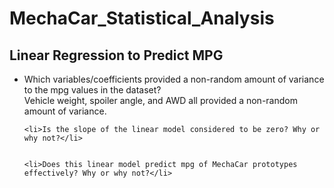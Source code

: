 # MechaCar_Statistical_Analysis

## Linear Regression to Predict MPG

<ul>
    <li>Which variables/coefficients provided a non-random amount of variance to the mpg values in the dataset?</li>
    Vehicle weight, spoiler angle, and AWD all provided a non-random amount of variance.

    <li>Is the slope of the linear model considered to be zero? Why or why not?</li>
    

    <li>Does this linear model predict mpg of MechaCar prototypes effectively? Why or why not?</li>
